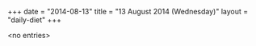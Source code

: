 +++
date = "2014-08-13"
title = "13 August 2014 (Wednesday)"
layout = "daily-diet"
+++


\<no entries\>
